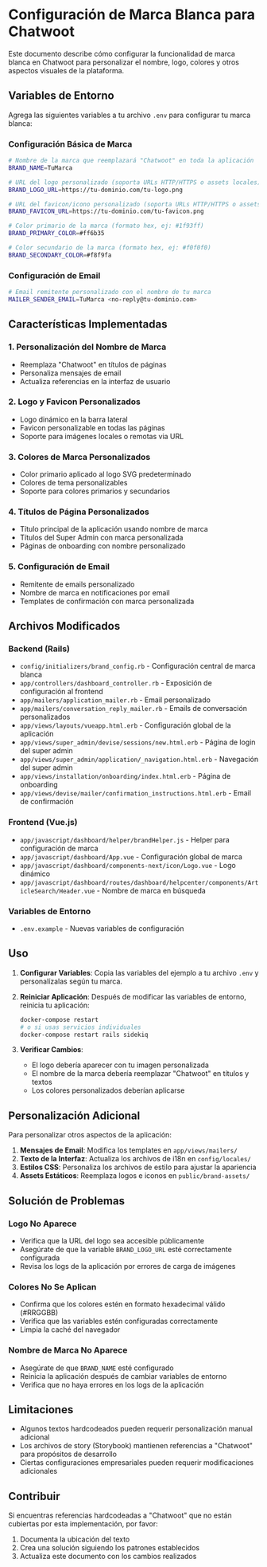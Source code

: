 # Configuración de Marca Blanca para Chatwoot

Este documento describe cómo configurar la funcionalidad de marca blanca en Chatwoot para personalizar el nombre, logo, colores y otros aspectos visuales de la plataforma.

## Variables de Entorno

Agrega las siguientes variables a tu archivo `.env` para configurar tu marca blanca:

### Configuración Básica de Marca

```bash
# Nombre de la marca que reemplazará "Chatwoot" en toda la aplicación
BRAND_NAME=TuMarca

# URL del logo personalizado (soporta URLs HTTP/HTTPS o assets locales)
BRAND_LOGO_URL=https://tu-dominio.com/tu-logo.png

# URL del favicon/icono personalizado (soporta URLs HTTP/HTTPS o assets locales)  
BRAND_FAVICON_URL=https://tu-dominio.com/tu-favicon.png

# Color primario de la marca (formato hex, ej: #1f93ff)
BRAND_PRIMARY_COLOR=#ff6b35

# Color secundario de la marca (formato hex, ej: #f0f0f0)
BRAND_SECONDARY_COLOR=#f8f9fa
```

### Configuración de Email

```bash
# Email remitente personalizado con el nombre de tu marca
MAILER_SENDER_EMAIL=TuMarca <no-reply@tu-dominio.com>
```

## Características Implementadas

### 1. Personalización del Nombre de Marca
- Reemplaza "Chatwoot" en títulos de páginas
- Personaliza mensajes de email
- Actualiza referencias en la interfaz de usuario

### 2. Logo y Favicon Personalizados
- Logo dinámico en la barra lateral
- Favicon personalizable en todas las páginas
- Soporte para imágenes locales o remotas via URL

### 3. Colores de Marca Personalizados
- Color primario aplicado al logo SVG predeterminado
- Colores de tema personalizables
- Soporte para colores primarios y secundarios

### 4. Títulos de Página Personalizados
- Título principal de la aplicación usando nombre de marca
- Títulos del Super Admin con marca personalizada
- Páginas de onboarding con nombre personalizado

### 5. Configuración de Email
- Remitente de emails personalizado
- Nombre de marca en notificaciones por email
- Templates de confirmación con marca personalizada

## Archivos Modificados

### Backend (Rails)
- `config/initializers/brand_config.rb` - Configuración central de marca blanca
- `app/controllers/dashboard_controller.rb` - Exposición de configuración al frontend
- `app/mailers/application_mailer.rb` - Email personalizado
- `app/mailers/conversation_reply_mailer.rb` - Emails de conversación personalizados
- `app/views/layouts/vueapp.html.erb` - Configuración global de la aplicación
- `app/views/super_admin/devise/sessions/new.html.erb` - Página de login del super admin
- `app/views/super_admin/application/_navigation.html.erb` - Navegación del super admin
- `app/views/installation/onboarding/index.html.erb` - Página de onboarding
- `app/views/devise/mailer/confirmation_instructions.html.erb` - Email de confirmación

### Frontend (Vue.js)
- `app/javascript/dashboard/helper/brandHelper.js` - Helper para configuración de marca
- `app/javascript/dashboard/App.vue` - Configuración global de marca
- `app/javascript/dashboard/components-next/icon/Logo.vue` - Logo dinámico
- `app/javascript/dashboard/routes/dashboard/helpcenter/components/ArticleSearch/Header.vue` - Nombre de marca en búsqueda

### Variables de Entorno
- `.env.example` - Nuevas variables de configuración

## Uso

1. **Configurar Variables**: Copia las variables del ejemplo a tu archivo `.env` y personalízalas según tu marca.

2. **Reiniciar Aplicación**: Después de modificar las variables de entorno, reinicia tu aplicación:
   ```bash
   docker-compose restart
   # o si usas servicios individuales
   docker-compose restart rails sidekiq
   ```

3. **Verificar Cambios**: 
   - El logo debería aparecer con tu imagen personalizada
   - El nombre de la marca debería reemplazar "Chatwoot" en títulos y textos
   - Los colores personalizados deberían aplicarse

## Personalización Adicional

Para personalizar otros aspectos de la aplicación:

1. **Mensajes de Email**: Modifica los templates en `app/views/mailers/`
2. **Texto de la Interfaz**: Actualiza los archivos de i18n en `config/locales/`
3. **Estilos CSS**: Personaliza los archivos de estilo para ajustar la apariencia
4. **Assets Estáticos**: Reemplaza logos e iconos en `public/brand-assets/`

## Solución de Problemas

### Logo No Aparece
- Verifica que la URL del logo sea accesible públicamente
- Asegúrate de que la variable `BRAND_LOGO_URL` esté correctamente configurada
- Revisa los logs de la aplicación por errores de carga de imágenes

### Colores No Se Aplican
- Confirma que los colores estén en formato hexadecimal válido (#RRGGBB)
- Verifica que las variables estén configuradas correctamente
- Limpia la caché del navegador

### Nombre de Marca No Aparece
- Asegúrate de que `BRAND_NAME` esté configurado
- Reinicia la aplicación después de cambiar variables de entorno
- Verifica que no haya errores en los logs de la aplicación

## Limitaciones

- Algunos textos hardcodeados pueden requerir personalización manual adicional
- Los archivos de story (Storybook) mantienen referencias a "Chatwoot" para propósitos de desarrollo
- Ciertas configuraciones empresariales pueden requerir modificaciones adicionales

## Contribuir

Si encuentras referencias hardcodeadas a "Chatwoot" que no están cubiertas por esta implementación, por favor:
1. Documenta la ubicación del texto
2. Crea una solución siguiendo los patrones establecidos
3. Actualiza este documento con los cambios realizados